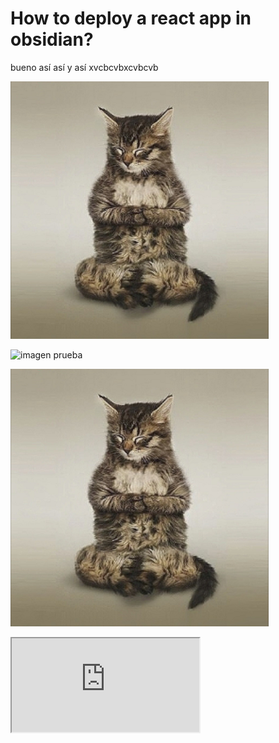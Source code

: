 # How to deploy a react app in obsidian?
bueno así así y así
xvcbcvbxcvbcvb

![imagen prueba](docs/attachment/portrait.png)

![imagen prueba](portrait.png)

![imagen prueba](attachment/portrait.png)




<iframe src="https://www.youtube.com/embed/NnTvZWp5Q7o"></iframe>